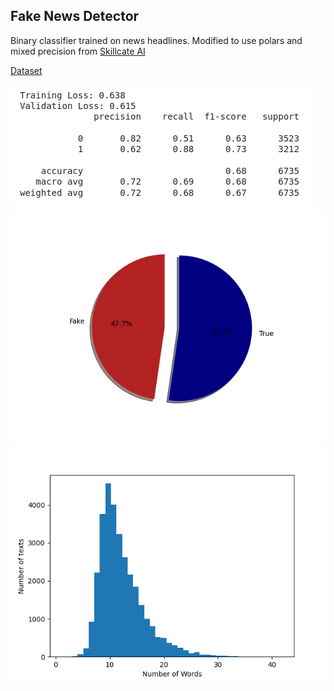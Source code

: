 ## Fake News Detector  

Binary classifier trained on news headlines. Modified to use polars and mixed precision from [Skillcate AI](https://medium.com/@skillcate/detecting-fake-news-with-a-bert-model-9c666e3cdd9b)

[Dataset](https://www.kaggle.com/datasets/jainpooja/fake-news-detection)

![model performance stats](model_performance.png)  
![true and false dataset breakdown](pie.png)  
![number of texts to number of words breakdown bar graph](BERT.png)